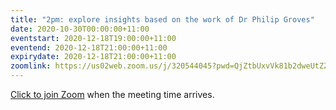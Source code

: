 ```yaml
---
title: "2pm: explore insights based on the work of Dr Philip Groves"
date: 2020-10-30T00:00:00+11:00
eventstart: 2020-12-18T19:00:00+11:00
eventend: 2020-12-18T21:00:00+11:00
expirydate: 2020-12-18T21:00:00+11:00
zoomlink: https://us02web.zoom.us/j/320544045?pwd=QjZtbUxvVk81b2dweUtZZTE3ZE9IZz09
---
```


[Click to join Zoom](https://us02web.zoom.us/j/320544045?pwd=QjZtbUxvVk81b2dweUtZZTE3ZE9IZz09) when the meeting time arrives.